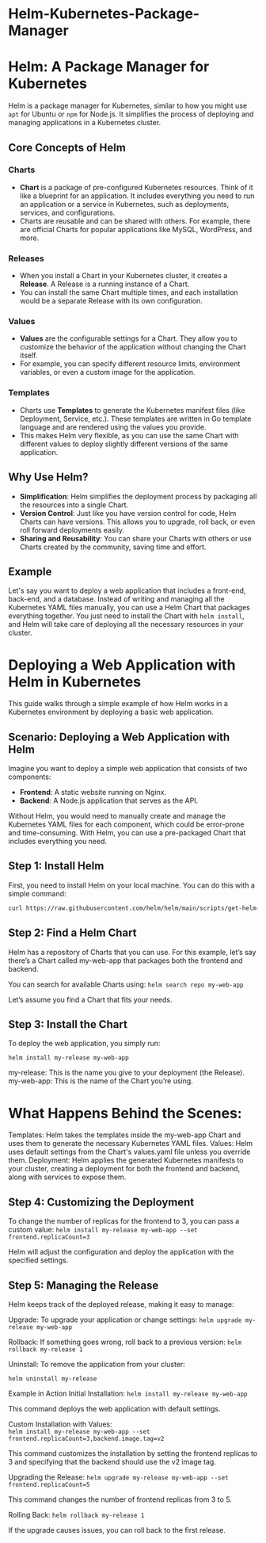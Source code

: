 # Helm-Kubernetes-Package-Manager

# Helm: A Package Manager for Kubernetes

Helm is a package manager for Kubernetes, similar to how you might use `apt` for Ubuntu or `npm` for Node.js. It simplifies the process of deploying and managing applications in a Kubernetes cluster.

## Core Concepts of Helm

### Charts

- **Chart** is a package of pre-configured Kubernetes resources. Think of it like a blueprint for an application. It includes everything you need to run an application or a service in Kubernetes, such as deployments, services, and configurations.
- Charts are reusable and can be shared with others. For example, there are official Charts for popular applications like MySQL, WordPress, and more.

### Releases

- When you install a Chart in your Kubernetes cluster, it creates a **Release**. A Release is a running instance of a Chart.
- You can install the same Chart multiple times, and each installation would be a separate Release with its own configuration.

### Values

- **Values** are the configurable settings for a Chart. They allow you to customize the behavior of the application without changing the Chart itself.
- For example, you can specify different resource limits, environment variables, or even a custom image for the application.

### Templates

- Charts use **Templates** to generate the Kubernetes manifest files (like Deployment, Service, etc.). These templates are written in Go template language and are rendered using the values you provide.
- This makes Helm very flexible, as you can use the same Chart with different values to deploy slightly different versions of the same application.

## Why Use Helm?

- **Simplification**: Helm simplifies the deployment process by packaging all the resources into a single Chart.
- **Version Control**: Just like you have version control for code, Helm Charts can have versions. This allows you to upgrade, roll back, or even roll forward deployments easily.
- **Sharing and Reusability**: You can share your Charts with others or use Charts created by the community, saving time and effort.

## Example

Let's say you want to deploy a web application that includes a front-end, back-end, and a database. Instead of writing and managing all the Kubernetes YAML files manually, you can use a Helm Chart that packages everything together. You just need to install the Chart with `helm install`, and Helm will take care of deploying all the necessary resources in your cluster.

# Deploying a Web Application with Helm in Kubernetes

This guide walks through a simple example of how Helm works in a Kubernetes environment by deploying a basic web application.

## Scenario: Deploying a Web Application with Helm

Imagine you want to deploy a simple web application that consists of two components:

- **Frontend**: A static website running on Nginx.
- **Backend**: A Node.js application that serves as the API.

Without Helm, you would need to manually create and manage the Kubernetes YAML files for each component, which could be error-prone and time-consuming. With Helm, you can use a pre-packaged Chart that includes everything you need.

## Step 1: Install Helm

First, you need to install Helm on your local machine. You can do this with a simple command:

```bash
curl https://raw.githubusercontent.com/helm/helm/main/scripts/get-helm-3 | bash
```
## Step 2: Find a Helm Chart
Helm has a repository of Charts that you can use. For this example, let’s say there’s a Chart called my-web-app that packages both the frontend and backend.

You can search for available Charts using:
`helm search repo my-web-app`

Let’s assume you find a Chart that fits your needs.

## Step 3: Install the Chart
To deploy the web application, you simply run:

`helm install my-release my-web-app`

my-release: This is the name you give to your deployment (the Release).
my-web-app: This is the name of the Chart you’re using.

# What Happens Behind the Scenes:

Templates: Helm takes the templates inside the my-web-app Chart and uses them to generate the necessary Kubernetes YAML files.
Values: Helm uses default settings from the Chart's values.yaml file unless you override them.
Deployment: Helm applies the generated Kubernetes manifests to your cluster, creating a deployment for both the frontend and backend, along with services to expose them.

## Step 4: Customizing the Deployment
To change the number of replicas for the frontend to 3, you can pass a custom value:
`helm install my-release my-web-app --set frontend.replicaCount=3`

Helm will adjust the configuration and deploy the application with the specified settings.

## Step 5: Managing the Release
Helm keeps track of the deployed release, making it easy to manage:

Upgrade: To upgrade your application or change settings:
`helm upgrade my-release my-web-app`

Rollback: If something goes wrong, roll back to a previous version:
`helm rollback my-release 1`

Uninstall: To remove the application from your cluster:

`helm uninstall my-release`

Example in Action
Initial Installation:
`helm install my-release my-web-app`

This command deploys the web application with default settings.

Custom Installation with Values:\
`helm install my-release my-web-app --set frontend.replicaCount=3,backend.image.tag=v2`

This command customizes the installation by setting the frontend replicas to 3 and specifying that the backend should use the v2 image tag.

Upgrading the Release:
`helm upgrade my-release my-web-app --set frontend.replicaCount=5`

This command changes the number of frontend replicas from 3 to 5.

Rolling Back:
`helm rollback my-release 1`

If the upgrade causes issues, you can roll back to the first release.

